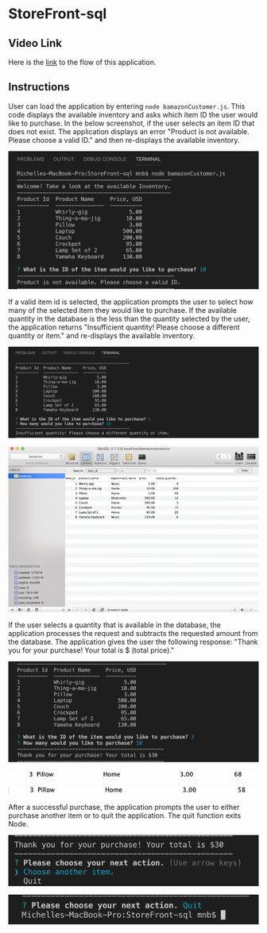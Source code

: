 # StoreFront-sql

## Video Link
Here is the [link](https://drive.google.com/file/d/1ZwEy-sQV1FLUR6aRxpFwTDXVANuSXFRr/view?usp=sharing) to the flow of this application.

## Instructions

User can load the application by entering `node bamazonCustomer.js`. This code displays the available inventory and asks which 
item ID the user would like to purchase. In the below screenshot, if the user selects an item ID that does not exist. The application displays an error "Product is not available. Please choose a valid ID." and then re-displays the available inventory.

![Screenshot](images/inital_screen.png)

If a valid item id is selected, the application prompts the user to select how many of the selected item they would like to purchase. If the available quantity in the database is the less than the quantity selected by the user, the application returns "Insufficient quantity! Please choose a different quantity or item." and re-displays the available inventory.

![Screenshot](images/insufficient.png)

![Screenshot](images/insufficient_sql.png)

If the user selects a quantity that is available in the database, the application processes the request and subtracts the requested amount from the database. The application gives the user the following response: "Thank you for your purchase! Your total is $ (total price)." 

![Screenshot](images/purchase.png)

![Screenshot](images/original_sql.png)

![Screenshot](images/decrease_sql.png)

After a successful purchase, the application prompts the user to either purchase another item or to quit the application. The quit function exits Node.

![Screenshot](images/choice.png)

![Screenshot](images/quit.png)